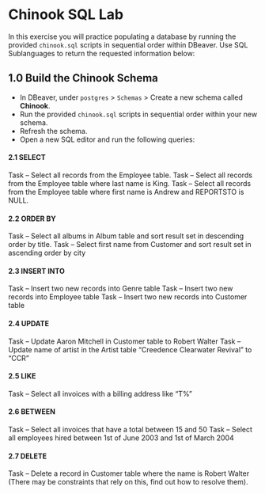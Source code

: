 # Chinook SQL Lab
In this exercise you will practice populating a database by running the provided `chinook.sql` scripts in sequential order within DBeaver.  Use SQL Sublanguages to return the requested information below:

## 1.0 Build the Chinook Schema
* In DBeaver, under `postgres` > `Schemas` > Create a new schema called **Chinook**.
* Run the provided `chinook.sql` scripts in sequential order within your new schema. 
* Refresh the schema.
* Open a new SQL editor and run the following queries:

#### 2.1 SELECT
Task – Select all records from the Employee table.
Task – Select all records from the Employee table where last name is King.
Task – Select all records from the Employee table where first name is Andrew and REPORTSTO is NULL.

#### 2.2 ORDER BY
Task – Select all albums in Album table and sort result set in descending order by title.
Task – Select first name from Customer and sort result set in ascending order by city

#### 2.3 INSERT INTO
Task – Insert two new records into Genre table 
Task – Insert two new records into Employee table
Task – Insert two new records into Customer table

#### 2.4 UPDATE
Task – Update Aaron Mitchell in Customer table to Robert Walter
Task – Update name of artist in the Artist table “Creedence Clearwater Revival” to “CCR”	

#### 2.5 LIKE
Task – Select all invoices with a billing address like “T%” 

#### 2.6 BETWEEN
Task – Select all invoices that have a total between 15 and 50
Task – Select all employees hired between 1st of June 2003 and 1st of March 2004

#### 2.7 DELETE
Task – Delete a record in Customer table where the name is Robert Walter (There may be constraints that rely on this, find out how to resolve them).
